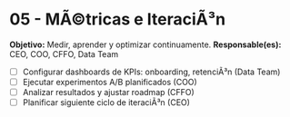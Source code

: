 ﻿# 05 - MÃ©tricas e IteraciÃ³n
**Objetivo:** Medir, aprender y optimizar continuamente.
**Responsable(es):** CEO, COO, CFFO, Data Team

- [ ] Configurar dashboards de KPIs: onboarding, retenciÃ³n (Data Team)
- [ ] Ejecutar experimentos A/B planificados (COO)
- [ ] Analizar resultados y ajustar roadmap (CFFO)
- [ ] Planificar siguiente ciclo de iteraciÃ³n (CEO)
